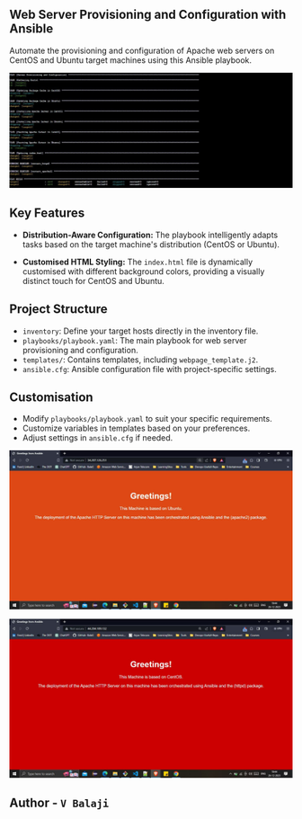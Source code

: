 ## Web Server Provisioning and Configuration with Ansible

Automate the provisioning and configuration of Apache web servers on CentOS and Ubuntu target machines using this Ansible playbook.

![playoutput](/img/play.JPG)

## Key Features

- **Distribution-Aware Configuration:** The playbook intelligently adapts tasks based on the target machine's distribution (CentOS or Ubuntu).
  
- **Customised HTML Styling:** The `index.html` file is dynamically customised with different background colors, providing a visually distinct touch for CentOS and Ubuntu.

## Project Structure

- `inventory`: Define your target hosts directly in the inventory file.
- `playbooks/playbook.yaml`: The main playbook for web server provisioning and configuration.
- `templates/`: Contains templates, including `webpage_template.j2`.
- `ansible.cfg`: Ansible configuration file with project-specific settings.

## Customisation

- Modify `playbooks/playbook.yaml` to suit your specific requirements.
- Customize variables in templates based on your preferences.
- Adjust settings in `ansible.cfg` if needed.

![ubuntu_output](/img/ubuntu.JPG)

![centos_output](/img/centos.JPG)

## Author - `V Balaji`


